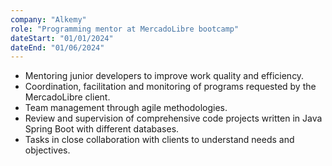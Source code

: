 ```yaml
---
company: "Alkemy"
role: "Programming mentor at MercadoLibre bootcamp"
dateStart: "01/01/2024"
dateEnd: "01/06/2024"
---
```


- Mentoring junior developers to improve work quality and efficiency.
- Coordination, facilitation and monitoring of programs requested by the MercadoLibre client.
- Team management through agile methodologies.
- Review and supervision of comprehensive code projects written in Java Spring Boot with different    databases.
- Tasks in close collaboration with clients to understand needs and objectives.

